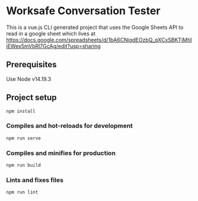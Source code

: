 # Worksafe Conversation Tester

This is a vue.js CLI generated project that uses the Google Sheets API to read in a
google sheet which lives at https://docs.google.com/spreadsheets/d/1bA6CNiqdEOzbQ_qXCxSBKTjMtjIiEWex5mVbRl7GcAg/edit?usp=sharing


## Prerequisites

Use Node v14.19.3

## Project setup
```
npm install
```

### Compiles and hot-reloads for development
```
npm run serve
```

### Compiles and minifies for production
```
npm run build
```

### Lints and fixes files
```
npm run lint
```
